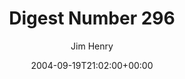---
title: 'Digest Number 296'
posts: 1
hash: 't307'
author: 'Jim Henry'
date: 2004-09-19T21:02:00+00:00
sources:
  - http://forums.tokipona.org/viewtopic.php%3Ft=307.html
---